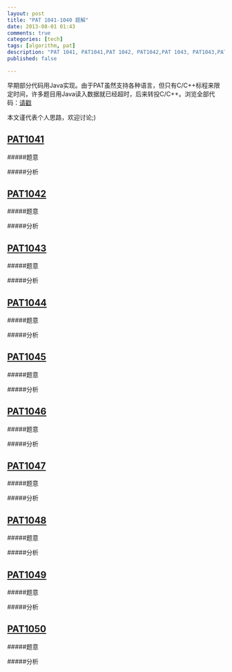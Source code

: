 ```yaml
---
layout: post
title: "PAT 1041-1040 题解"
date: 2013-08-01 01:43
comments: true
categories: [tech]
tags: [algorithm, pat]
description: "PAT 1041, PAT1041,PAT 1042, PAT1042,PAT 1043, PAT1043,PAT 1044, PAT1044,PAT 1045, PAT1045,PAT 1046, PAT1046,PAT 1047, PAT1047,PAT 1048, PAT1048,PAT 1049, PAT1049,PAT 1040, PAT1040, 题解， 解题报告"
published: false

---
```



早期部分代码用Java实现。由于PAT虽然支持各种语言，但只有C/C++标程来限定时间，许多题目用Java读入数据就已经超时，后来转投C/C++。浏览全部代码：[请戳](https://github.com/biaobiaoqi/biaobiaoqiCode/tree/master/src/biaobiaoqi/algorithm/oj/pat/advancedlevel)

本文谨代表个人思路，欢迎讨论;)


[PAT1041](http://pat.zju.edu.cn/contests/pat-a-practise/1041)
---

#####题意



#####分析


<!--more-->

[PAT1042](http://pat.zju.edu.cn/contests/pat-a-practise/1042)
---
#####题意


#####分析


[PAT1043](http://pat.zju.edu.cn/contests/pat-a-practise/1043)
---
#####题意


#####分析

[PAT1044](http://pat.zju.edu.cn/contests/pat-a-practise/1044)
---
#####题意


#####分析

[PAT1045](http://pat.zju.edu.cn/contests/pat-a-practise/1045)
---
#####题意


#####分析


[PAT1046](http://pat.zju.edu.cn/contests/pat-a-practise/1046)
---
#####题意


#####分析


[PAT1047](http://pat.zju.edu.cn/contests/pat-a-practise/1047)
---
#####题意


#####分析

[PAT1048](http://pat.zju.edu.cn/contests/pat-a-practise/1048)
---
#####题意


#####分析



[PAT1049](http://pat.zju.edu.cn/contests/pat-a-practise/1049)
---
#####题意


#####分析



[PAT1050](http://pat.zju.edu.cn/contests/pat-a-practise/1050)
---
#####题意

#####分析
